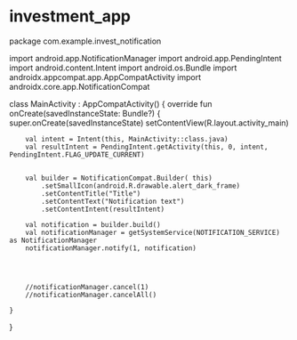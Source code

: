 # investment_app

package com.example.invest_notification

import android.app.NotificationManager
import android.app.PendingIntent
import android.content.Intent
import android.os.Bundle
import androidx.appcompat.app.AppCompatActivity
import androidx.core.app.NotificationCompat

class MainActivity : AppCompatActivity() {
    override fun onCreate(savedInstanceState: Bundle?) {
        super.onCreate(savedInstanceState)
        setContentView(R.layout.activity_main)



        val intent = Intent(this, MainActivity::class.java)
        val resultIntent = PendingIntent.getActivity(this, 0, intent, PendingIntent.FLAG_UPDATE_CURRENT)


        val builder = NotificationCompat.Builder( this)
            .setSmallIcon(android.R.drawable.alert_dark_frame)
            .setContentTitle("Title")
            .setContentText("Notification text")
            .setContentIntent(resultIntent)

        val notification = builder.build()
        val notificationManager = getSystemService(NOTIFICATION_SERVICE) as NotificationManager
        notificationManager.notify(1, notification)




        //notificationManager.cancel(1)
        //notificationManager.cancelAll()

    }
}